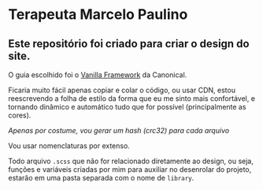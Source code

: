 # Terapeuta Marcelo Paulino

Este repositório foi criado para criar o design do site.
---
O guia escolhido foi o [Vanilla Framework](https://github.com/canonical/vanilla-framework) da Canonical.

Ficaria muito fácil apenas copiar e colar o código, ou usar CDN, estou reescrevendo a folha de estilo da forma que eu me sinto mais confortável, e tornando dinâmico e automático tudo que for possível (principalmente as cores).

*Apenas por costume, vou gerar um hash (crc32) para cada arquivo*





Vou usar nomenclaturas por extenso.

Todo arquivo `.scss` que não for relacionado diretamente ao design, ou seja, funções e variáveis criadas por mim para auxiliar no desenrolar do projeto, estarão em uma pasta separada com o nome de `library`.
